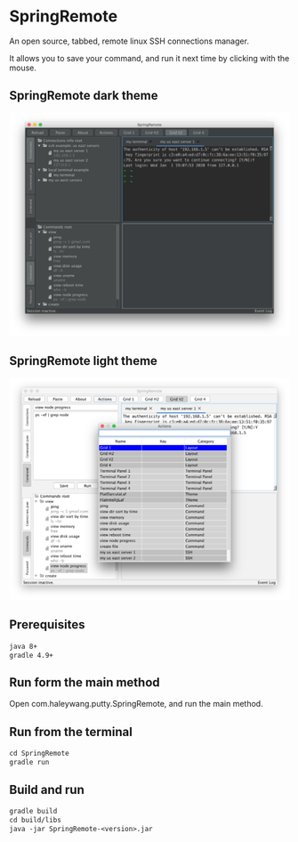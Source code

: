 # SpringRemote

An open source, tabbed, remote linux SSH connections manager. 

It allows you to save your command, and run it next time by clicking with the mouse.


## SpringRemote dark theme

![avatar](https://github.com/HaleyWang/SpringRemote/raw/master/doc/springRemoteDarkTheme.png)

## SpringRemote light theme
![avatar](https://github.com/HaleyWang/SpringRemote/raw/master/doc/springRemoteLightTheme.png)


## Prerequisites
```
java 8+
gradle 4.9+
```

## Run form the main method
Open com.haleywang.putty.SpringRemote, and run the main method.


## Run from the terminal
```
cd SpringRemote
gradle run
```

## Build and run
 ```
gradle build
cd build/libs
java -jar SpringRemote-<version>.jar
```
